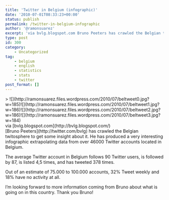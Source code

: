```yaml
---
title: 'Twitter in Belgium (infographic)'
date: '2010-07-01T08:33:23+00:00'
status: publish
permalink: /twitter-in-belgium-infographic
author: '@ramonsuarez'
excerpt: 'via bvlg.blogspot.com Bruno Peeters has crawled the Belgian twitosphere to get some insight about it. He has produced a very interesting infographic extrapolating data from over 46000 Twitter accounts located in Belgium. The average Twitter accoun...'
type: post
id: 300
category:
    - Uncategorized
tag:
    - belgium
    - english
    - statistics
    - stats
    - twitter
post_format: []
---
```

<div class="posterous_bookmarklet_entry">> ![](http://ramonsuarez.files.wordpress.com/2010/07/beltweet0.jpg?w=185)![](http://ramonsuarez.files.wordpress.com/2010/07/beltweet1.jpg?w=186)![](http://ramonsuarez.files.wordpress.com/2010/07/beltweet2.jpg?w=186)![](http://ramonsuarez.files.wordpress.com/2010/07/beltweet3.jpg?w=184)

</div><div class="posterous_quote_citation">via [bvlg.blogspot.com](http://bvlg.blogspot.com/)</div>[Bruno Peeters](http://twitter.com/bvlg) has crawled the Belgian twitosphere to get some insight about it. He has produced a very interesting infographic extrapolating data from over 46000 Twitter accounts located in Belgium.

The average Twitter account in Belgium follows 90 Twitter users, is followed by 87, is listed 4,5 times, and has tweeted 378 times.

Out of an estimate of 75.000 to 100.000 accounts, 32% Tweet weekly and 18% have no activity at all.

I’m looking forward to more information coming from Bruno about what is going on in this country. Thank you Bruno!